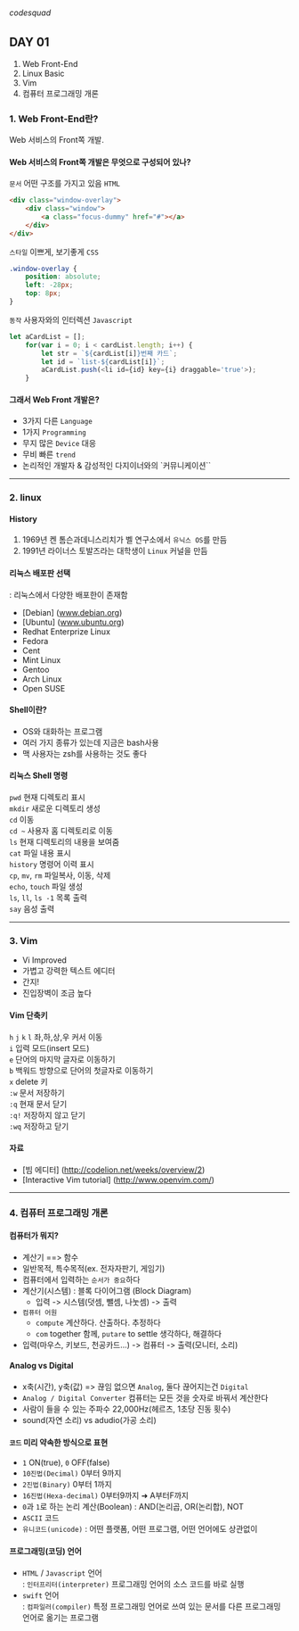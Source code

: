 ###### codesquad

## DAY 01
1. Web Front-End
2. Linux Basic
3. Vim 
4. 컴퓨터 프로그래밍 개론

### 1. Web Front-End란?
Web 서비스의 Front쪽 개발.

#### Web 서비스의 Front쪽 개발은 무엇으로 구성되어 있나?

`문서` 어떤 구조를 가지고 있음 `HTML`
```html
<div class="window-overlay">
    <div class="window">
        <a class="focus-dummy" href="#"></a>
    </div>
</div>
```

`스타일` 이쁘게, 보기좋게 `CSS`

```css
.window-overlay {
    position: absolute;
    left: -28px;
    top: 8px;
}
```

`동작` 사용자와의 인터렉션 `Javascript`

```javascript
let aCardList = [];
    for(var i = 0; i < cardList.length; i++) {
        let str = `${cardList[i]}번째 카드`;
        let id = `list-${cardList[i]}`;
        aCardList.push(<li id={id} key={i} draggable='true'>);
    }
```

#### 그래서 Web Front 개발은?
- 3가지 다른 `Language`
- 1가지 `Programming`
- 무지 많은 `Device` 대응
- 무비 빠른 `trend`
- 논리적인 개발자 & 감성적인 다지이너와의 `커뮤니케이션``

---

### 2. linux
#### History
1. 1969년 켄 톰슨과데니스리치가 벨 연구소에서 `유닉스 OS`를 만듬
2. 1991년 라이너스 토발즈라는 대학생이 `Linux` 커널을 만듬

#### 리눅스 배포판 선택
: 리눅스에서 다양한 배포한이 존재함 
- [Debian] (www.debian.org)
- [Ubuntu] (www.ubuntu.org)
- Redhat Enterprize Linux
- Fedora
- Cent
- Mint Linux 
- Gentoo 
- Arch Linux 
- Open SUSE

#### Shell이란?
- OS와 대화하는 프로그램
- 여러 가지 종류가 있는데 지금은 bash사용
- 맥 사용자는 zsh를 사용하는 것도 좋다

#### 리눅스 Shell 명령
`pwd`               현재 디렉토리 표시 <br>
`mkdir`             새로운 디렉토리 생성 <br>
`cd`                이동 <br>
`cd ~`              사용자 홈 디렉토리로 이동 <br>
`ls`                현재 디렉토리의 내용을 보여줌 <br>
`cat`               파일 내용 표시 <br>
`history`           명령어 이력 표시 <br>
`cp`, `mv`, `rm`    파일복사, 이동, 삭제 <br>
`echo`, `touch`     파일 생성  <br> 
`ls`, `ll`, `ls -1` 목록 출력 <br>
`say`               음성 출력 <br>

---

### 3. Vim
- Vi Improved
- 가볍고 강력한 텍스트 에디터
- 간지!
- 진입장벽이 조금 높다

#### Vim 단축키
`h` `j` `k` `l`     좌,하,상,우 커서 이동 <br>
`i`                 입력 모드(insert 모드) <br>
`e`                 단어의 마지막 글자로 이동하기 <br>
`b`                 백워드 방향으로 단어의 첫글자로 이동하기 <br>
`x`                 delete 키 <br>
`:w`                문서 저장하기 <br>
`:q`                현재 문서 닫기 <br>
`:q!`               저장하지 않고 닫기 <br>
`:wq`               저장하고 닫기 <br>

#### 자료
- [빔 에디터] (http://codelion.net/weeks/overview/2)
- [Interactive Vim tutorial] (http://www.openvim.com/)

---

### 4. 컴퓨터 프로그래밍 개론

#### 컴퓨터가 뭐지?
- 계산기 ==> 함수
- 일반목적, 특수목적(ex. 전자자판기, 게임기)
- 컴퓨터에서 입력하는 `순서가 중요`하다
- 계산기(시스템) : 블록 다이어그램 (Block Diagram)
    - 입력 -> 시스템(덧셈, 뺄셈, 나눗셈) -> 출력 <br>
- `컴퓨터 어원` <br>
    - `compute` 계산하다. 산출하다. 추정하다 <br>
    -  `com` together 함께, `putare` to settle 생각하다, 해결하다 <br>
- 입력(마우스, 키보드, 천공카드...) -> 컴퓨터 -> 출력(모니터, 소리)

#### Analog vs Digital
- x축(시간), y축(값) => 끊임 없으면 `Analog`, 둘다 끊어지는건 `Digital`
- `Analog / Digital Converter` 컴퓨터는 모든 것을 숫자로 바꿔서 계산한다
- 사람이 들을 수 있는 주파수 22,000Hz(헤르츠, 1초당 진동 횟수)
- sound(자연 소리) vs adudio(가공 소리)

#### `코드` 미리 약속한 방식으로 표현
- `1` ON(true), `0` OFF(false)
- `10진법(Decimal)`       0부터 9까지
- `2진법(Binary)`         0부터 1까지 
- `16진법(Hexa-decimal)`  0부터9까지 ➜ A부터F까지
- `0`과 `1`로 하는 논리 계산(Boolean) : AND(논리곱, OR(논리합), NOT
- `ASCII` 코드 
- `유니코드(unicode)` : 어떤 플랫폼, 어떤 프로그램, 어떤 언어에도 상관없이

#### 프로그래밍(코딩) 언어
- `HTML` / `Javascript` 언어 <br>
: `인터프리터(interpreter)` 프로그래밍 언어의 소스 코드를 바로 실행
- `swift` 언어 <br>
: `컴파일러(compiler)` 특정 프로그래밍 언어로 쓰여 있는 문서를 다른 프로그래밍 언어로 옮기는 프로그램